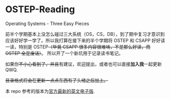 # OSTEP-Reading

Operating Systems - Three Easy Pieces

前半个学期基本上没怎么碰过三大系统（OS，CS，DB），到了期中复习才意识到应该好好学一学了。所以我打算在接下来的半个学期将 OSTEP 和 CSAPP 好好读一读，特别是 OSTEP~~（毕竟 CSAPP 很多内容很难啃，不是那么好读，而 OSTEP 全是废话）~~。
所以开了一个新坑用于记录读书笔记。

如果你~~不小心看到了，并且~~有建议，欢迎提出，或者也可以直接**加入我**一起更新QWQ.

~~目录格式将会在更新一点点东西有了头绪之后加上。~~

本 repo 参考的版本为[官方最新的英文电子版](https://pages.cs.wisc.edu/~remzi/OSTEP/#book-chapters).
